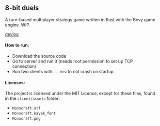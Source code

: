 ## 8-bit duels
A turn-based multiplayer strategy game written in Rust with the Bevy game engine. WIP

[devlog](https://dev.to/thousandthstar/start-of-the-game-development-blog-series-p42)

#### How to run:

* Download the source code
* Go to server and run it (needs root permission to set up TCP connection)
* Run two clients with `-- dev` to not crash on startup

#### Licenses: 

The project is licensed under the MIT Licence, except for these files, found in the `client/assets` folder:

* `Monocraft.otf`
* `Monocraft.kayak_font`
* `Monocraft.png`
